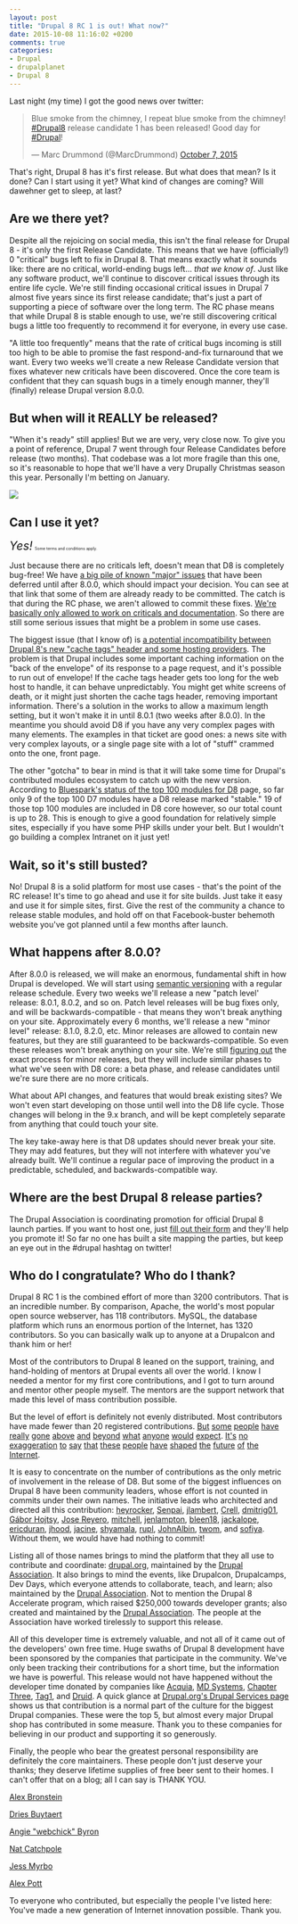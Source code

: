 ```yaml
---
layout: post
title: "Drupal 8 RC 1 is out! What now?"
date: 2015-10-08 11:16:02 +0200
comments: true
categories: 
- Drupal
- drupalplanet
- Drupal 8
---
```

Last night (my time) I got the good news over twitter:

<blockquote class="twitter-tweet" lang="en"><p lang="en" dir="ltr">Blue smoke from the chimney, I repeat blue smoke from the chimney!&#10;&#10;<a href="https://twitter.com/hashtag/Drupal8?src=hash">#Drupal8</a> release candidate 1 has been released! Good day for <a href="https://twitter.com/hashtag/Drupal?src=hash">#Drupal</a>!</p>&mdash; Marc Drummond (@MarcDrummond) <a href="https://twitter.com/MarcDrummond/status/651870155828412416">October 7, 2015</a></blockquote>
<script async src="//platform.twitter.com/widgets.js" charset="utf-8"></script>

That's right, Drupal 8 has it's first release. But what does that mean? Is it done? Can I start using it yet? What kind of changes are coming? Will dawehner get to sleep, at last?

Are we there yet?
---

Despite all the rejoicing on social media, this isn't the final release for Drupal 8 - it's only the first Release Candidate. This means that we have (officially!) 0 "critical" bugs left to fix in Drupal 8. That means exactly what it sounds like: there are no critical, world-ending bugs left... _that we know of_. Just like any software product, we'll continue to discover critical issues through its entire life cycle. We're still finding occasional critical issues in Drupal 7 almost five years since its first release candidate; that's just a part of supporting a piece of software over the long term. The RC phase means that while Drupal 8 is stable enough to use, we're still discovering critical bugs a little too frequently to recommend it for everyone, in every use case.

"A little too frequently" means that the rate of critical bugs incoming is still too high to be able to promise the fast respond-and-fix turnaround that we want. Every two weeks we'll create a new Release Candidate version that fixes whatever new criticals have been discovered. Once the core team is confident that they can squash bugs in a timely enough manner, they'll (finally) release Drupal version 8.0.0. 

But when will it REALLY be released?
---

"When it's ready" still applies! But we are very, very close now. To give you a point of reference, Drupal 7 went through four Release Candidates before release (two months). That codebase was a lot more fragile than this one, so it's reasonable to hope that we'll have a very Drupally Christmas season this year. Personally I'm betting on January.

<img src="https://www.drupal.org/files/christmas-ad.png">

Can I use it yet?
---

<span style="font-size: 1.5em">*Yes!*</span> <span style='font-size:0.5em'>Some terms and conditions apply.</span>

Just because there are no criticals left, doesn't mean that D8 is completely bug-free! We have [a big pile of known "major" issues](https://www.drupal.org/project/issues/search/drupal?assigned=&submitted=&project_issue_followers=&status[]=1&status[]=13&status[]=8&status[]=14&status[]=4&priorities[]=300&categories[]=1&version[]=8.0.x-dev&issue_tags_op=%3D&issue_tags=) that have been deferred until after 8.0.0, which should impact your decision. You can see at that link that some of them are already ready to be committed. The catch is that during the RC phase, we aren't allowed to commit these fixes. [We're basically only allowed to work on criticals and documentation](https://www.drupal.org/core/d8-allowed-changes#rc). So there are still some serious issues that might be a problem in some use cases.

The biggest issue (that I know of) is [a potential incompatibility between Drupal 8's new "cache tags" header and some hosting providers](https://www.drupal.org/node/2542868). The problem is that Drupal includes some important caching information on the "back of the envelope" of its response to a page request, and it's possible to run out of envelope! If the cache tags header gets too long for the web host to handle, it can behave unpredictably. You might get white screens of death, or it might just shorten the cache tags header, removing important information. There's a solution in the works to allow a maximum length setting, but it won't make it in until 8.0.1 (two weeks after 8.0.0). In the meantime you should avoid D8 if you have any very complex pages with many elements. The examples in that ticket are good ones: a news site with very complex layouts, or a single page site with a lot of "stuff" crammed onto the one, front page.

The other "gotcha" to bear in mind is that it will take some time for Drupal's contributed modules ecosystem to catch up with the new version. According to [Bluespark's status of the top 100 modules for D8](http://www.bluespark.com/status-top-100-contributed-modules-drupal-8) page, so far only 9 of the top 100 D7 modules have a D8 release marked "stable." 19 of those top 100 modules are included in D8 core however, so our total count is up to 28. This is enough to give a good foundation for relatively simple sites, especially if you have some PHP skills under your belt. But I wouldn't go building a complex Intranet on it just yet! 

Wait, so it's still busted?
---

No! Drupal 8 is a solid platform for most use cases - that's the point of the RC release! It's time to go ahead and use it for site builds. Just take it easy and use it for simple sites, first. Give the rest of the community a chance to release stable modules, and hold off on that Facebook-buster behemoth website you've got planned until a few months after launch.

What happens after 8.0.0?
---

After 8.0.0 is released, we will make an enormous, fundamental shift in how Drupal is developed. We will start using [semantic versioning](http://semver.org) with a regular release schedule. Every two weeks we'll release a new "patch level' release: 8.0.1, 8.0.2, and so on. Patch level releases will be bug fixes only, and will be backwards-compatible - that means they won't break anything on your site. Approximately every 6 months, we'll release a new "minor level" release: 8.1.0, 8.2.0, etc. Minor releases are allowed to contain new features, but they are still guaranteed to be backwards-compatible. So even these releases won't break anything on your site. We're still [figuring out]() the exact process for minor releases, but they will include similar phases to what we've seen with D8 core: a beta phase, and release candidates until we're sure there are no more criticals.

What about API changes, and features that would break existing sites? We won't even start developing on those until well into the D8 life cycle. Those changes will belong in the 9.x branch, and will be kept completely separate from anything that could touch your site. 

The key take-away here is that D8 updates should never break your site. They may add features, but they will not interfere with whatever you've already built. We'll continue a regular pace of improving the product in a predictable, scheduled, and backwards-compatible way.

Where are the best Drupal 8 release parties?
---

The Drupal Association is coordinating promotion for official Drupal 8 launch parties. If you want to host one, just [fill out their form](https://assoc.drupal.org/drupal-8-launch-party) and they'll help you promote it! So far no one has built a site mapping the parties, but keep an eye out in the #drupal hashtag on twitter!

Who do I congratulate? Who do I thank?
---

Drupal 8 RC 1 is the combined effort of more than 3200 contributors. That is an incredible number. By comparison, Apache, the world's most popular open source webserver, has 118 contributors. MySQL, the database platform which runs an enormous portion of the Internet, has 1320 contributors. So you can basically walk up to anyone at a Drupalcon and thank him or her!

Most of the contributors to Drupal 8 leaned on the support, training, and hand-holding of mentors at Drupal events all over the world. I know I needed a mentor for my first core contributions, and I got to turn around and mentor other people myself. The mentors are the support network that made this level of mass contribution possible.

But the level of effort is definitely not evenly distributed. Most contributors have made fewer than 20 registered contributions. [But](https://drupal.org/u/dawehner) [some](https://drupal.org/u/tim.plunkett) [people](https://drupal.org/u/berdir) [have](https://drupal.org/u/alexpott) [really](https://drupal.org/u/wim-leers) [gone](https://drupal.org/u/sun) [above](https://drupal.org/u/damiankloip) [and](https://drupal.org/u/xjm) [beyond](https://drupal.org/u/gábor-hojtsy) [what](https://drupal.org/u/larowlan) [anyone](https://drupal.org/u/chx) [would](https://drupal.org/u/andypost) [expect](https://drupal.org/u/ameteescu). [It's](https://drupal.org/u/jhodgdon) [no](https://drupal.org/u/yched) [exaggeration](https://drupal.org/u/joelpittet) [to](https://drupal.org/u/effulgentsia) [say](https://drupal.org/u/yesct) [that](https://drupal.org/u/swentel) [these](https://drupal.org/u/cottser) [people](https://drupal.org/u/nod_) [have](https://drupal.org/u/vijaycs85) [shaped](https://drupal.org/u/pwolanin) [the](https://drupal.org/u/aspilicious) [future](https://drupal.org/u/tstoeckler) [of](https://drupal.org/u/xano) [the](https://drupal.org/u/plach) [Internet](https://drupal.org/u/lewisnyman).

It is easy to concentrate on the number of contributions as the only metric of involvement in the release of D8. But some of the biggest influences on Drupal 8 have been community leaders, whose effort is not counted in commits under their own names. The initiative leads who architected and directed all this contribution: [heyrocker](https://drupal.org/u/heyrocker), [Senpai](https://drupal.org/u/Senpai), [jlambert](https://drupal.org/u/jlambert), [Crell](https://drupal.org/u/Crell), [dmitrig01](https://drupal.org/u/dmitrig01), [Gábor Hojtsy](https://drupal.org/u/gábor-hojtsy), [Jose Reyero](https://drupal.org/u/jose-reyero), [mitchell](https://drupal.org/u/mitchell), [jenlampton](https://drupal.org/u/jenlampton), [bleen18](https://drupal.org/u/bleen18), [jackalope](https://drupal.org/u/jackalope), [ericduran](https://drupal.org/u/ericduran), [jhood](https://drupal.org/u/jhood), [jacine](https://drupal.org/u/jacine), [shyamala](https://drupal.org/u/shyamala), [rupl](https://drupal.org/u/rupl), [JohnAlbin](https://drupal.org/u/johnalbin), [twom](https://drupal.org/u/twom), and [sofiya](https://drupal.org/u/sofiya). Without them, we would have had nothing to commit!

Listing all of those names brings to mind the platform that they all use to contribute and coordinate: [drupal.org](https://drupal.org), maintained by the [Drupal Association](https://assoc.drupal.org/). It also brings to mind the events, like Drupalcon, Drupalcamps, Dev Days, which everyone attends to collaborate, teach, and learn; also maintained by the [Drupal Association](https://assoc.drupal.org/). Not to mention the Drupal 8 Accelerate program, which raised $250,000 towards developer grants; also created and maintained by the [Drupal Association](https://assoc.drupal.org/). The people at the Association have worked tirelessly to support this release.

All of this developer time is extremely valuable, and not all of it came out of the developers' own free time. Huge swaths of Drupal 8 development have been sponsored by the companies that participate in the community. We've only been tracking their contributions for a short time, but the information we have is powerful. This release would not have happened without the developer time donated by companies like [Acquia](https://acquia.com), [MD Systems](http://www.md-systems.ch), [Chapter Three](http://www.chapterthree.com), [Tag1](http://tag1consulting.com), and [Druid](http://druid.fi). A quick glance at [Drupal.org's Drupal Services page](https://www.drupal.org/drupal-services) shows us that contribution is a normal part of the culture for the biggest Drupal companies. These were the top 5, but almost every major Drupal shop has contributed in some measure. Thank you to these companies for believing in our product and supporting it so generously.

Finally, the people who bear the greatest personal responsibility are definitely the core maintainers. These people don't just deserve your thanks; they deserve lifetime supplies of free beer sent to their homes. I can't offer that on a blog; all I can say is THANK YOU.

[Alex Bronstein](https://drupal.org/u/effulgentsia)

[Dries Buytaert](https://drupal.org/u/dries)

[Angie "webchick" Byron](https://drupal.org/u/webchick)

[Nat Catchpole](https://drupal.org/u/catch)

[Jess Myrbo](https://drupal.org/u/xjm)

[Alex Pott](https://drupal.org/u/alexpott)

To everyone who contributed, but especially the people I've listed here: You've made a new generation of Internet innovation possible. Thank you.
